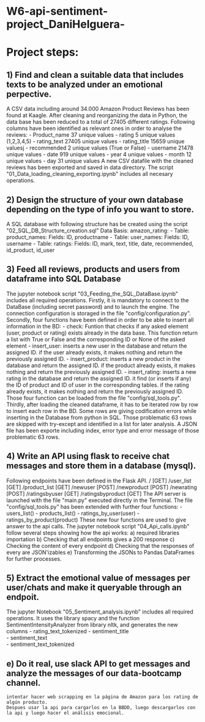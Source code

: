 # W6-api-sentiment-project_DaniHelguera-


# Project steps:

## 1) Find and clean a suitable data that includes texts to be analyzed under an emotional perpective.
A CSV data including around 34.000 Amazon Product Reviews has been found at Kaagle.
After cleaning and reorganizing the data in Python, the data base has been reduced to a total of 27405 different ratings.
Following columns have been identified as relevant ones in order to analyse the reviews:
    -   Product_name       37 unique values
    -   rating              5 unique values (1,2,3,4,5)
    -   rating_text     27405 unique values
    -   rating_title    15659 unique valuesj
    -   recommended         2 unique values (True or False)
    -   username        21478 unique values
    -   date              919 unique values
    -   year                4 unique values
    -   month              12 unique values
    -   day                31 unique values
A new CSV datafile with the cleaned reviews has been exported and saved in data directory.
The script "01_Data_loading_cleaning_exporting.ipynb" includes all necesary operations.

## 2) Design the structure of your own database depending on the type of info you want to store.
A SQL database with following structure has be created using the script "02_SQL_DB_Structure_creation.sql"
Data Basis: amazon_rating:
    - Table: product_names: 
                Fields: ID, productname
    - Table: user_names:
                Fields: ID, username
    - Table: ratings:
                Fields: ID, mark, text, title, date, recommended, id_product, id_user

## 3) Feed all reviews, products and users from dataframe into SQL Database
The jupyter notebook script "03_Feeding_the_SQL_DataBase.ipynb" includes all required operations.
Firstly, it is mandatory to connect to the DataBase (including secret password) and to launch the engine.
The connection configuration is storaged in the file "config/configuration.py".
Secondly, four functions have been defined in order to be able to insert all information in the BD:
    - check: Funtion that checks if any asked element (user, product or rating) exists already in the data base.
             This function return a list with True or False and the corresponding ID or None of the asked element
    - insert_user:    inserts a new user in the database and return the assigned ID.
                      if the user already exists, it makes nothing and return the previously assigned ID.
    - insert_product: inserts a new product in the database and return the assigned ID.
                      if the product already exists, it makes nothing and return the previously assigned ID.
    - insert_rating:  inserts a new rating in the database and return the assigned ID.
                      it find (or inserts if any) the ID of product and ID of user in the corresponding tables.
                      if the rating already exists, it makes nothing and return the previously assigned ID.
Those four function can be loaded from the file "config/sql_tools.py".
Thirdly, after loading the cleaned dataframe, it has to be iterated row by row to insert each row in the BD.
Some rows are giving codification errors while inserting in the Database from python in SQL.
Those problematic 63 rows are skipped with try-except and identified in a list for later analysis.
A JSON file has been exporte including index, error type and error message of those problematic 63 rows. 

## 4) Write an API using flask to receive chat messages and store them in a database (mysql).
Following endpoints have been defined in the Flask API.
    /                   [GET]
    /user_list          [GET]
    /product_list       [GET]
    /newuser            [POST]
    /newproduct         [POST]
    /newrating          [POST]
    /ratingsbyuser      [GET]
    /ratingsbyproduct   [GET]
The API server is launched with the file "main.py" executed directly in the Terminal.
The file "config/sql_tools.py" has been extended with further four functions:
    - users_list()
    - products_list()
    - ratings_by_user(user)
    - ratings_by_product(product)
These new four functions are used to give answer to the api calls.
The jupyter notebook script "04_Api_calls.ipynb" follow several steps showing how the api works:
    a) required libraries importation
    b) Checking that all endpoints gives a 200 response
    c) Checking the content of every endpoint
    d) Checking that the responses of every are JSON'izables
    e) Transforming the JSONs to Pandas DataFrames for further processes.

## 5) Extract the emotional value of messages per user/chats and make it queryable through an endpoit.
The jupyter Notebook "05_Sentiment_analysis.ipynb" includes all required operations.
It uses the library spacy and the function SentimentIntensityAnalyzer from library nltk, and generates the
new columns
    - rating_text_tokenized	
    - sentiment_title	
    - sentiment_text	
    - sentiment_text_tokenized










## e) Do it real, use slack API to get messages and analyze the messages of our data-bootcamp channel.
    intentar hacer web scrapping en la página de Amazon para los rating de algún producto.
    Despues usar la api para cargarlos en la BBDD, luego descargarlos con la api y luego hacer el análisis emocional.
